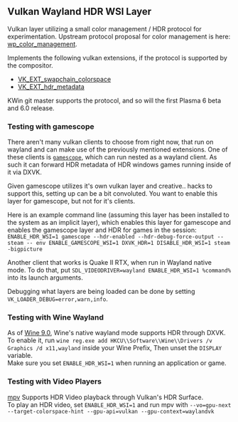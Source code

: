 ## Vulkan Wayland HDR WSI Layer

Vulkan layer utilizing a small color management / HDR protocol for experimentation. Upstream protocol proposal for color management is here: [wp_color_management](https://gitlab.freedesktop.org/wayland/wayland-protocols/-/merge_requests/14).

Implements the following vulkan extensions, if the protocol is supported by the compositor.
- [VK_EXT_swapchain_colorspace](https://registry.khronos.org/vulkan/specs/1.3-extensions/man/html/VK_EXT_swapchain_colorspace.html)
- [VK_EXT_hdr_metadata](https://registry.khronos.org/vulkan/specs/1.3-extensions/man/html/VK_EXT_hdr_metadata.html)

KWin git master supports the protocol, and so will the first Plasma 6 beta and 6.0 release.

### Testing with gamescope

There aren't many vulkan clients to choose from right now, that run on wayland and can make use of the previously mentioned extensions. One of these clients is [`gamescope`](https://github.com/ValveSoftware/gamescope), which can run nested as a wayland client. As such it can forward HDR metadata of HDR windows games running inside of it via DXVK.

Given gamescope utilizes it's own vulkan layer and creative.. hacks to support this, setting up can be a bit convoluted.
You want to enable this layer for gamescope, but not for it's clients.

Here is an example command line (assuming this layer has been installed to the system as an implicit layer), which enables this layer for gamescope and enables the gamescope layer and HDR for games in the session:
`ENABLE_HDR_WSI=1 gamescope --hdr-enabled --hdr-debug-force-output --steam -- env ENABLE_GAMESCOPE_WSI=1 DXVK_HDR=1 DISABLE_HDR_WSI=1 steam -bigpicture`

Another client that works is Quake II RTX, when run in Wayland native mode. To do that, put `SDL_VIDEODRIVER=wayland ENABLE_HDR_WSI=1 %command%` into its launch arguments.

Debugging what layers are being loaded can be done by setting `VK_LOADER_DEBUG=error,warn,info`.

### Testing with Wine Wayland

As of [Wine 9.0](https://gitlab.winehq.org/wine/wine/-/releases/wine-9.0), Wine's native wayland mode supports HDR through DXVK.    
To enable it, run `wine reg.exe add HKCU\\Software\\Wine\\Drivers /v Graphics /d x11,wayland` inside your Wine Prefix, Then unset the `DISPLAY` variable.  
Make sure you set `ENABLE_HDR_WSI=1` when running an application or game.

### Testing with Video Players

[mpv](https://mpv.io/) Supports HDR Video playback through Vulkan's HDR Surface.    
To play an HDR video, set `ENABLE_HDR_WSI=1` and run mpv with `--vo=gpu-next --target-colorspace-hint --gpu-api=vulkan --gpu-context=waylandvk`